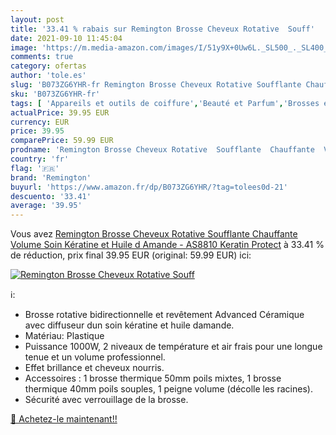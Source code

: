 ```yaml
---
layout: post
title: '33.41 % rabais sur Remington Brosse Cheveux Rotative  Souff'
date: 2021-09-10 11:45:04
image: 'https://m.media-amazon.com/images/I/51y9X+0Uw6L._SL500_._SL400_.jpg'
comments: true
category: ofertas
author: 'tole.es'
slug: 'B073ZG6YHR-fr Remington Brosse Cheveux Rotative Soufflante Chauffante...'
sku: 'B073ZG6YHR-fr'
tags: [ 'Appareils et outils de coiffure','Beauté et Parfum','Brosses électriques et soufflantes','Coiffure et soins des cheveux','remington', ]
actualPrice: 39.95 EUR
currency: EUR
price: 39.95
comparePrice: 59.99 EUR
prodname: 'Remington Brosse Cheveux Rotative  Soufflante  Chauffante  Volume  Soin Kératine et Huile d Amande - AS8810 Keratin Protect'
country: 'fr'
flag: '🇫🇷'
brand: 'Remington'
buyurl: 'https://www.amazon.fr/dp/B073ZG6YHR/?tag=tolees0d-21'
descuento: '33.41'
average: '39.95'
---
```


Vous avez [Remington Brosse Cheveux Rotative  Soufflante  Chauffante  Volume  Soin Kératine et Huile d Amande - AS8810 Keratin Protect](https://www.amazon.fr/dp/B073ZG6YHR/?tag=tolees0d-21)  à  33.41 % de réduction, prix final  39.95 EUR (original: 59.99 EUR) ici:

[![Remington Brosse Cheveux Rotative  Souff](https://m.media-amazon.com/images/I/51y9X+0Uw6L._SL500_._SL400_.jpg)](https://www.amazon.fr/dp/B073ZG6YHR/?tag=tolees0d-21)

ℹ️:

- Brosse rotative bidirectionnelle et revêtement Advanced Céramique avec diffuseur dun soin kératine et huile damande.
- Matériau: Plastique
- Puissance 1000W, 2 niveaux de température et air frais pour une longue tenue et un volume professionnel.
- Effet brillance et cheveux nourris.
- Accessoires : 1 brosse thermique 50mm poils mixtes, 1 brosse thermique 40mm poils souples, 1 peigne volume (décolle les racines).
- Sécurité avec verrouillage de la brosse.

[🛒 Achetez-le maintenant!!](https://www.amazon.fr/dp/B073ZG6YHR/?tag=tolees0d-21)
